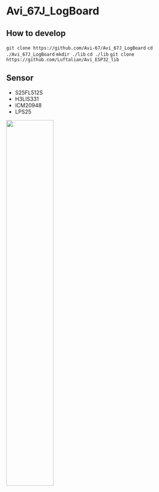 # Avi_67J_LogBoard

## How to develop

`git clone https://github.com/Avi-67/Avi_67J_LogBoard`
`cd ./Avi_67J_LogBoard`
`mkdir ./lib`
`cd ./lib`
`git clone https://github.com/Luftalian/Avi_ESP32_lib`

## Sensor

- S25FL512S
- H3LIS331
- ICM20948
- LPS25

<img src="https://user-images.githubusercontent.com/105796502/215277138-5963d417-8b38-47fa-b9c1-ecf58c96333b.jpeg" width="50%" />
